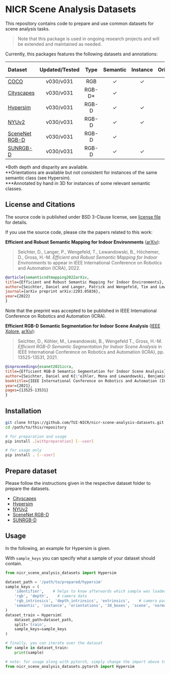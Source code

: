 # NICR Scene Analysis Datasets
This repository contains code to prepare and use common datasets for scene analysis tasks.

> Note that this package is used in ongoing research projects and will be extended and maintained as needed.

Currently, this packages features the following datasets and annotations:

| Dataset                                                               | Updated/Tested |   Type    | Semantic | Instance | Orientations |  Scene   |  Normal  | 3D Boxes | Extrinsics | Intrinsics |
|:----------------------------------------------------------------------|:--------------:|:---------:|:--------:|:--------:|:------------:|:--------:|:--------:|:--------:|:----------:|:----------:|
| [COCO](https://cocodataset.org/#home)                                 | v030/v031      | RGB       | &#10003; | &#10003; |              |          |          |          |            |            |
| [Cityscapes](https://www.cityscapes-dataset.com/)                     | v030/v031      | RGB-D*    | &#10003; |          |              |          |          |          |            |            |
| [Hypersim](https://machinelearning.apple.com/research/hypersim)       | v030/v031      | RGB-D     | &#10003; | &#10003; | (&#10003;)** | &#10003; | &#10003; | &#10003; | &#10003;   | &#10003;   |
| [NYUv2](https://cs.nyu.edu/~silberman/datasets/nyu_depth_v2.html)     | v030/v031      | RGB-D     | &#10003; | &#10003; | &#10003;***  | &#10003; | &#10003; |          |            |            |
| [SceneNet RGB-D](https://robotvault.bitbucket.io/scenenet-rgbd.html)  | v030/v031      | RGB-D     | &#10003; |          |              |          |          |          |            |            |
| [SUNRGB-D](https://rgbd.cs.princeton.edu/)                            | v030/v031      | RGB-D     | &#10003; | &#10003; |   &#10003;   | &#10003; |          | &#10003; | &#10003;   | &#10003;   |

\*Both depth and disparity are available.  
\*\*Orientations are available but not consistent for instances of the same semantic class (see Hypersim).  
\*\*\*Annotated by hand in 3D for instances of some relevant semantic classes.  

## License and Citations
The source code is published under BSD 3-Clause license, see [license file](LICENSE) for details.

If you use the source code, please cite the papers related to this work:

**Efficient and Robust Semantic Mapping for Indoor Environments** ([arXiv](https://arxiv.org/pdf/2203.05836.pdf)):
>Seichter, D., Langer, P., Wengefeld, T., Lewandowski, B., Höchemer, D., Gross, H.-M.
*Efficient and Robust Semantic Mapping for Indoor Environments*
to appear in IEEE International Conference on Robotics and Automation (ICRA), 2022.

```bibtex
@article{semanticndtmapping2022arXiv,
title={Efficient and Robust Semantic Mapping for Indoor Environments},
author={Seichter, Daniel and Langer, Patrick and Wengefeld, Tim and Lewandowski, Benjamin and H{\"o}chemer, Dominik and Gross, Horst-Michael},
journal={arXiv preprint arXiv:2203.05836},
year={2022}
}
```
Note that the preprint was accepted to be published in IEEE International Conference on Robotics and Automation (ICRA).

**Efficient RGB-D Semantic Segmentation for Indoor Scene Analysis** ([IEEE Xplore](https://ieeexplore.ieee.org/document/9561675),  [arXiv](https://arxiv.org/pdf/2011.06961.pdf)):
>Seichter, D., Köhler, M., Lewandowski, B., Wengefeld T., Gross, H.-M.
*Efficient RGB-D Semantic Segmentation for Indoor Scene Analysis*
in IEEE International Conference on Robotics and Automation (ICRA), pp. 13525-13531, 2021.

```bibtex
@inproceedings{esanet2021icra,
title={Efficient RGB-D Semantic Segmentation for Indoor Scene Analysis},
author={Seichter, Daniel and K{\"o}hler, Mona and Lewandowski, Benjamin and Wengefeld, Tim and Gross, Horst-Michael},
booktitle={IEEE International Conference on Robotics and Automation (ICRA)},
year={2021},
pages={13525-13531}
}
```

## Installation
```bash
git clone https://github.com/TUI-NICR/nicr-scene-analysis-datasets.git
cd /path/to/this/repository

# for preparation and usage
pip install .[withpreparation] [--user]

# for usage only
pip install . [--user]
```

## Prepare dataset
Please follow the instructions given in the respective dataset folder to prepare the datasets.
- [Cityscapes](nicr_scene_analysis_datasets/datasets/cityscapes)
- [Hypersim](nicr_scene_analysis_datasets/datasets/hypersim)
- [NYUv2](nicr_scene_analysis_datasets/datasets/nyuv2)
- [SceneNet RGB-D](nicr_scene_analysis_datasets/datasets/scenenetrgbd)
- [SUNRGB-D](nicr_scene_analysis_datasets/datasets/sunrgbd)


## Usage
In the following, an example for Hypersim is given.

With `sample_keys` you can specify what a sample of your dataset should contain.
```python
from nicr_scene_analysis_datasets import Hypersim

dataset_path = '/path/to/prepared/hypersim'
sample_keys = (
    'identifier',    # helps to know afterwards which sample was loaded
    'rgb', 'depth',    # camera data
    'rgb_intrinsics', 'depth_intrinsics', 'extrinsics',    # camera parameters
    'semantic', 'instance', 'orientations', '3d_boxes', 'scene', 'normal'    # tasks
)
dataset_train = Hypersim(
    dataset_path=dataset_path,
    split='train',
    sample_keys=sample_keys
)

# finally, you can iterate over the dataset
for sample in dataset_train:
    print(sample)

# note: for usage along with pytorch, simply change the import above to
from nicr_scene_analysis_datasets.pytorch import Hypersim
```
